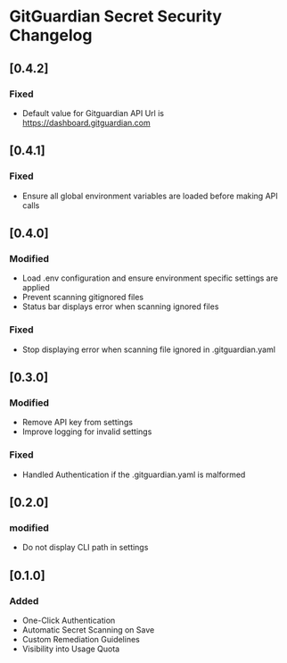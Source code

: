 # GitGuardian Secret Security Changelog

## [0.4.2]

### Fixed

- Default value for Gitguardian API Url is https://dashboard.gitguardian.com

## [0.4.1]

### Fixed

- Ensure all global environment variables are loaded before making API calls

## [0.4.0]

### Modified

- Load .env configuration and ensure environment specific settings are applied
- Prevent scanning gitignored files
- Status bar displays error when scanning ignored files

### Fixed

- Stop displaying error when scanning file ignored in .gitguardian.yaml

## [0.3.0]

### Modified

- Remove API key from settings
- Improve logging for invalid settings

### Fixed

- Handled Authentication if the .gitguardian.yaml is malformed

## [0.2.0]

### modified

- Do not display CLI path in settings

## [0.1.0]

### Added

- One-Click Authentication
- Automatic Secret Scanning on Save
- Custom Remediation Guidelines
- Visibility into Usage Quota
